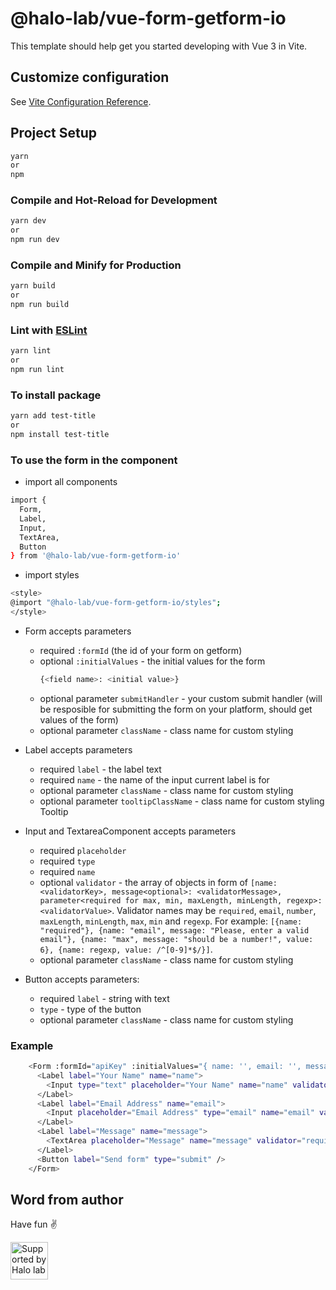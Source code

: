 # @halo-lab/vue-form-getform-io

This template should help get you started developing with Vue 3 in Vite.

## Customize configuration

See [Vite Configuration Reference](https://vitejs.dev/config/).

## Project Setup

```sh
yarn
or
npm
```

### Compile and Hot-Reload for Development

```sh
yarn dev
or
npm run dev
```

### Compile and Minify for Production

```sh
yarn build
or
npm run build
```

### Lint with [ESLint](https://eslint.org/)

```sh
yarn lint
or
npm run lint
```

### To install package

```sh
yarn add test-title
or
npm install test-title
```

### To use the form in the component

- import all components

```sh
import {
  Form,
  Label,
  Input,
  TextArea,
  Button
} from '@halo-lab/vue-form-getform-io'
```

- import styles

```sh
<style>
@import "@halo-lab/vue-form-getform-io/styles";
</style>
```

- Form accepts parameters 
    - required `:formId` (the id of your form on getform)
    - optional `:initialValues` - the initial values for the form 
        ```sh
        {<field name>: <initial value>}
        ```
    - optional parameter `submitHandler` - your custom submit handler (will be resposible for submitting the form on your platform, should get values of the form)
    - optional parameter `className` - class name for custom styling

- Label accepts parameters 
    - required `label` - the label text
    - required `name` - the name of the input current label is for
    - optional parameter `className` - class name for custom styling
    - optional parameter `tooltipClassName` - class name for custom styling Tooltip

- Input and TextareaComponent accepts parameters 
    - required `placeholder`
    - required `type`
    - required `name`
    - optional `validator` - the array of objects in form of `[name: <validatorKey>, message<optional>: <validatorMessage>, parameter<required for max, min, maxLength, minLength, regexp>: <validatorValue>`. 
    Validator names may be `required`, `email`, `number`, `maxLength`, `minLength`, `max`, `min` and `regexp`. For example: `[{name: "required"}, {name: "email", message: "Please, enter a valid email"}, {name: "max", message: "should be a number!", value: 6}, {name: regexp, value: /^[0-9]*$/}]`.
    - optional parameter `className` - class name for custom styling

- Button  accepts parameters: 
    - required `label` - string with text 
    - `type` - type of the button
    - optional parameter `className` - class name for custom styling


### Example

```sh
    <Form :formId="apiKey" :initialValues="{ name: '', email: '', message: '' }" className="my-custom-class">
      <Label label="Your Name" name="name">
        <Input type="text" placeholder="Your Name" name="name" validator="required|onlyLetters" />
      </Label>
      <Label label="Email Address" name="email">
        <Input placeholder="Email Address" type="email" name="email" validator="required|email" />
      </Label>
      <Label label="Message" name="message">
        <TextArea placeholder="Message" name="message" validator="required" />
      </Label>
      <Button label="Send form" type="submit" />
    </Form>
```


## Word from author

Have fun ✌️

<a href="https://www.halo-lab.com/?utm_source=github">
  <img
    src="https://dgestran.sirv.com/Images/supported-by-halolab.png"
    alt="Supported by Halo lab"
    height="60"
  >
</a>